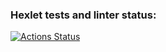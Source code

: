 ### Hexlet tests and linter status:
[![Actions Status](https://github.com/nekedio/java-project-lvl1/workflows/hexlet-check/badge.svg)](https://github.com/nekedio/java-project-lvl1/actions)